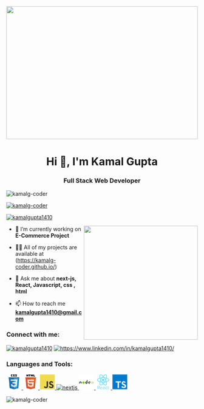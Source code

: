 <img width='100%' height='350px' src='https://media.istockphoto.com/id/1193278024/vector/application-of-smartphone-with-business-graph-and-analytics-data-on-isometric-mobile-phone.jpg?s=612x612&w=0&k=20&c=cV3zqN7LAi6_qAqW45_vZMg7HVRSt4_2NV-SRJ-FK04='/>
<h1 align="center">Hi 👋, I'm Kamal Gupta</h1>
<h3 align="center">Full Stack Web Developer</h3>
<p align="left"> <img src="https://komarev.com/ghpvc/?username=kamalg-coder&label=Profile%20views&color=0e75b6&style=flat" alt="kamalg-coder" /> </p>

<p align="left"> <a href="https://github.com/ryo-ma/github-profile-trophy"><img src="https://github-profile-trophy.vercel.app/?username=kamalg-coder" alt="kamalg-coder" /></a> </p>

<p align="left"> <a href="https://twitter.com/kamalgupta1410" target="blank"><img src="https://img.shields.io/twitter/follow/kamalgupta1410?logo=twitter&style=for-the-badge" alt="kamalgupta1410" /></a> </p>
<img align='right' width='300px' height="300px" src='https://www.shutterstock.com/image-vector/software-design-over-white-background-260nw-277084379.jpg'/>


- 🌱 I’m currently working on **E-Commerce Project**

- 👨‍💻 All of my projects are available at (https://kamalg-coder.github.io/)

- 💬 Ask me about **next-js, React, Javascript, css , html**

- 📫 How to reach me **kamalgupta1410@gmail.com**

<h3 align="left">Connect with me:</h3>
<p align="left">
<a href="https://twitter.com/kamalgupta1410" target="blank"><img align="center" src="https://raw.githubusercontent.com/rahuldkjain/github-profile-readme-generator/master/src/images/icons/Social/twitter.svg" alt="kamalgupta1410" height="30" width="40" /></a>
<a href="https://linkedin.com/in/kamalgupta1410/" target="blank"><img align="center" src="https://raw.githubusercontent.com/rahuldkjain/github-profile-readme-generator/master/src/images/icons/Social/linked-in-alt.svg" alt="https://www.linkedin.com/in/kamalgupta1410/" height="30" width="40" /></a>
</p>

<h3 align="left">Languages and Tools:</h3>
<p align="left"> <a href="https://www.w3schools.com/css/" target="_blank" rel="noreferrer"> <img src="https://raw.githubusercontent.com/devicons/devicon/master/icons/css3/css3-original-wordmark.svg" alt="css3" width="40" height="40"/> </a> <a href="https://www.w3.org/html/" target="_blank" rel="noreferrer"> <img src="https://raw.githubusercontent.com/devicons/devicon/master/icons/html5/html5-original-wordmark.svg" alt="html5" width="40" height="40"/> </a> <a href="https://developer.mozilla.org/en-US/docs/Web/JavaScript" target="_blank" rel="noreferrer"> <img src="https://raw.githubusercontent.com/devicons/devicon/master/icons/javascript/javascript-original.svg" alt="javascript" width="40" height="40"/> </a> <a href="https://nextjs.org/" target="_blank" rel="noreferrer"> <img src="https://cdn.worldvectorlogo.com/logos/nextjs-2.svg" alt="nextjs" width="40" height="40"/> </a> <a href="https://nodejs.org" target="_blank" rel="noreferrer"> <img src="https://raw.githubusercontent.com/devicons/devicon/master/icons/nodejs/nodejs-original-wordmark.svg" alt="nodejs" width="40" height="40"/> </a> <a href="https://reactjs.org/" target="_blank" rel="noreferrer"> <img src="https://raw.githubusercontent.com/devicons/devicon/master/icons/react/react-original-wordmark.svg" alt="react" width="40" height="40"/> </a> <a href="https://www.typescriptlang.org/" target="_blank" rel="noreferrer"> <img src="https://raw.githubusercontent.com/devicons/devicon/master/icons/typescript/typescript-original.svg" alt="typescript" width="40" height="40"/> </a> </p>

<!-- <p><img align="left" src="https://github-readme-stats.vercel.app/api/top-langs?username=kamalgupta1410&show_icons=true&locale=en&layout=compact" alt="kamalgupta1410" /></p> -->

<!-- <p>&nbsp;<img align="center" src="https://github-readme-stats.vercel.app/api?username=kamalgupta1410&show_icons=true&locale=en" alt="kamalgupta1410" /></p> -->

<p><img align="center" src="https://github-readme-streak-stats.herokuapp.com/?user=kamalg-coder&" alt="kamalg-coder" /></p>

